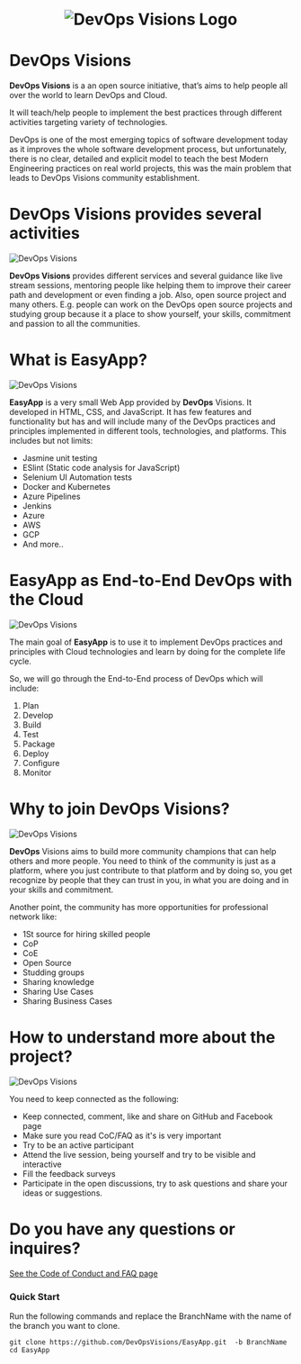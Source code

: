 <h1 align="center">
	<br>
	<img src="https://raw.githubusercontent.com/DevOpsVisions/Docs/master/assets/Logo/DevOps-Visions_Horizontal_Concrete.png" alt="DevOps Visions Logo">
	<br>
</h1>


# DevOps Visions
**DevOps Visions** is a an open source initiative, that’s aims to help people all over the world to learn DevOps and Cloud. 

It will teach/help people to implement the best practices through different activities targeting variety of technologies. 

DevOps is one of the most emerging topics of software development today as it improves the whole software development process, but unfortunately, there is no clear, detailed and explicit model to teach the best Modern Engineering practices on real world projects, this was the main problem that leads to DevOps Visions community establishment.

# DevOps Visions provides several activities
![DevOps Visions](https://raw.githubusercontent.com/DevOpsVisions/Docs/master/assets/MICS/DevOpsVisions-Activities.gif)

**DevOps Visions** provides different services and several guidance like live stream sessions, mentoring people like helping them to improve their career path and development or even finding a job. Also, open source project and many others.
E.g. people can work on the DevOps open source projects and studying group because it a place to show yourself, your skills, commitment and passion to all the communities.

# What is EasyApp?
![DevOps Visions](https://raw.githubusercontent.com/DevOpsVisions/Docs/master/assets/MICS/what-is-EasyApp.gif)

**EasyApp** is a very small Web App provided by **DevOps** Visions. It developed in HTML, CSS, and JavaScript. It has few features and functionality but has and will include many of the DevOps practices and principles implemented in different tools, technologies, and platforms.
This includes but not limits:
- Jasmine unit testing
- ESlint (Static code analysis for JavaScript)
- Selenium UI Automation tests
- Docker and Kubernetes
- Azure Pipelines
- Jenkins
- Azure
- AWS
- GCP
- And more..



# EasyApp as End-to-End DevOps with the Cloud

![DevOps Visions](https://raw.githubusercontent.com/DevOpsVisions/Docs/master/assets/MICS/DevOps-End-to-End.gif)

The main goal of **EasyApp** is to use it to implement DevOps practices and principles with Cloud technologies and learn by doing for the complete life cycle. 

So, we will go through the End-to-End process of DevOps which will include:
1. Plan
1. Develop
1. Build
1. Test
1. Package
1. Deploy
1. Configure
1. Monitor

# Why to join DevOps Visions?

![DevOps Visions](https://raw.githubusercontent.com/DevOpsVisions/Docs/master/assets/MICS/community-network.gif)


**DevOps** Visions aims to build more community champions that can help others and more people.
You need to think of the community is just as a platform, where you just contribute to that platform and by doing so, you get recognize by people that they can trust in you, in what you are doing and in your skills and commitment. 

Another point, the community has more opportunities for professional network like:
- 1St source for hiring skilled people
- CoP
- CoE
- Open Source
- Studding groups
- Sharing knowledge
- Sharing Use Cases
- Sharing Business Cases


# How to understand more about the project? 
![DevOps Visions](https://raw.githubusercontent.com/DevOpsVisions/Docs/master/assets/MICS/active-part.gif)

You need to keep connected as the following:
- Keep connected, comment, like and share on GitHub and Facebook page
- Make sure you read CoC/FAQ as it's is very important
- Try to be an active participant 
- Attend the live session, being yourself and try to be visible and interactive 
- Fill the feedback surveys
- Participate in the open discussions, try to ask questions and share your ideas or suggestions.


# Do you have any questions or inquires?
[See the Code of Conduct and FAQ page](https://github.com/DevOpsVisions/Docs/tree/master/mics/CoC%20and%20FAQ)

### Quick Start

Run the following commands and replace the BranchName with the name of the branch you want to clone.

```
git clone https://github.com/DevOpsVisions/EasyApp.git  -b BranchName
cd EasyApp
```





